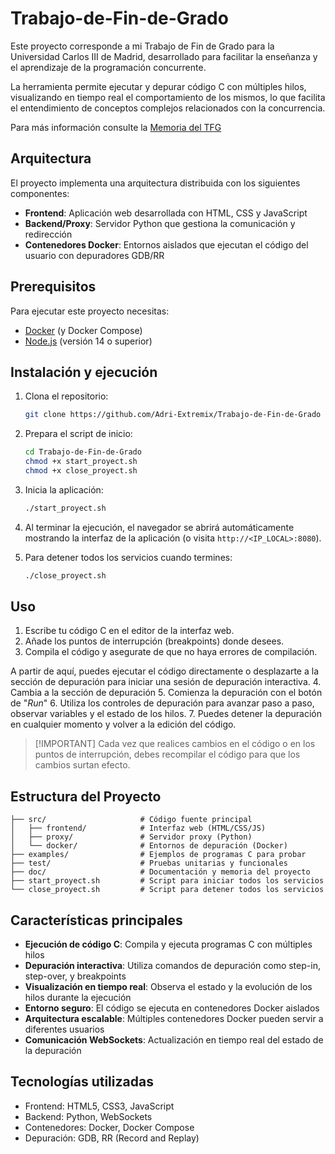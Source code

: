 # Trabajo-de-Fin-de-Grado

Este proyecto corresponde a mi Trabajo de Fin de Grado para la Universidad Carlos III de Madrid, desarrollado para facilitar la enseñanza y el aprendizaje de la programación concurrente.

La herramienta permite ejecutar y depurar código C con múltiples hilos, visualizando en tiempo real el comportamiento de los mismos, lo que facilita el entendimiento de conceptos complejos relacionados con la concurrencia.

Para más información consulte la [Memoria del TFG](doc/report.pdf)

## Arquitectura

El proyecto implementa una arquitectura distribuida con los siguientes componentes:

- **Frontend**: Aplicación web desarrollada con HTML, CSS y JavaScript
- **Backend/Proxy**: Servidor Python que gestiona la comunicación y redirección
- **Contenedores Docker**: Entornos aislados que ejecutan el código del usuario con depuradores GDB/RR

## Prerequisitos


Para ejecutar este proyecto necesitas:

- [Docker](https://www.docker.com/get-started) (y Docker Compose)
- [Node.js](https://nodejs.org/) (versión 14 o superior)

## Instalación y ejecución

1. Clona el repositorio:

    ```sh
    git clone https://github.com/Adri-Extremix/Trabajo-de-Fin-de-Grado
    ```

2. Prepara el script de inicio:

    ```sh
    cd Trabajo-de-Fin-de-Grado
    chmod +x start_proyect.sh
    chmod +x close_proyect.sh
    ```

3. Inicia la aplicación:

    ```sh
    ./start_proyect.sh
    ```

4. Al terminar la ejecución, el navegador se abrirá automáticamente mostrando la interfaz de la aplicación (o visita `http://<IP_LOCAL>:8080`).

5. Para detener todos los servicios cuando termines:

    ```sh
    ./close_proyect.sh
    ```
    
## Uso

1. Escribe tu código C en el editor de la interfaz web.
2. Añade los puntos de interrupción (breakpoints) donde desees.
3. Compila el código y asegurate de que no haya errores de compilación.

A partir de aquí, puedes ejecutar el código directamente o desplazarte a la sección de depuración para iniciar una sesión de depuración interactiva.
4. Cambia a la sección de depuración
5. Comienza la depuración con el botón de "*Run*"
6. Utiliza los controles de depuración para avanzar paso a paso, observar variables y el estado de los hilos.
7. Puedes detener la depuración en cualquier momento y volver a la edición del código.

> [!IMPORTANT] Cada vez que realices cambios en el código o en los puntos de interrupción, debes recompilar el código para que los cambios surtan efecto.

## Estructura del Proyecto

```
├── src/                     # Código fuente principal
│   ├── frontend/            # Interfaz web (HTML/CSS/JS)
│   ├── proxy/               # Servidor proxy (Python)
│   └── docker/              # Entornos de depuración (Docker)
├── examples/                # Ejemplos de programas C para probar
├── test/                    # Pruebas unitarias y funcionales
├── doc/                     # Documentación y memoria del proyecto
├── start_proyect.sh         # Script para iniciar todos los servicios
└── close_proyect.sh         # Script para detener todos los servicios
```

## Características principales

- **Ejecución de código C**: Compila y ejecuta programas C con múltiples hilos
- **Depuración interactiva**: Utiliza comandos de depuración como step-in, step-over, y breakpoints
- **Visualización en tiempo real**: Observa el estado y la evolución de los hilos durante la ejecución
- **Entorno seguro**: El código se ejecuta en contenedores Docker aislados
- **Arquitectura escalable**: Múltiples contenedores Docker pueden servir a diferentes usuarios
- **Comunicación WebSockets**: Actualización en tiempo real del estado de la depuración

## Tecnologías utilizadas

- Frontend: HTML5, CSS3, JavaScript
- Backend: Python, WebSockets
- Contenedores: Docker, Docker Compose
- Depuración: GDB, RR (Record and Replay)
